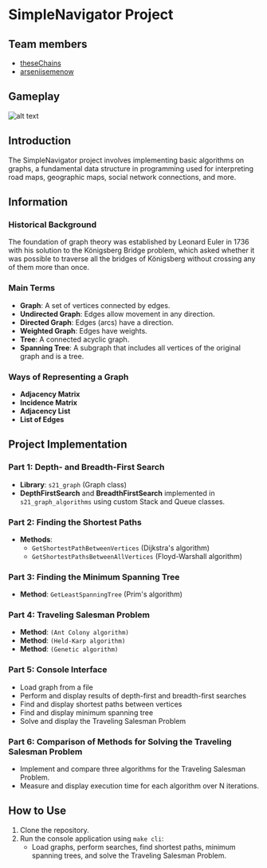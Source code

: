 # SimpleNavigator Project

## Team members
- [theseChains](https://github.com/theseChains)
- [arseniisemenow](https://github.com/arseniisemenow)


## Gameplay

![alt text](dvi-folder/media/gameplay.gif)

## Introduction
The SimpleNavigator project involves implementing basic algorithms on graphs, a fundamental data structure in programming used for interpreting road maps, geographic maps, social network connections, and more.

## Information

### Historical Background
The foundation of graph theory was established by Leonard Euler in 1736 with his solution to the Königsberg Bridge problem, which asked whether it was possible to traverse all the bridges of Königsberg without crossing any of them more than once.

### Main Terms
- **Graph**: A set of vertices connected by edges.
- **Undirected Graph**: Edges allow movement in any direction.
- **Directed Graph**: Edges (arcs) have a direction.
- **Weighted Graph**: Edges have weights.
- **Tree**: A connected acyclic graph.
- **Spanning Tree**: A subgraph that includes all vertices of the original graph and is a tree.

### Ways of Representing a Graph
- **Adjacency Matrix**
- **Incidence Matrix**
- **Adjacency List**
- **List of Edges**

## Project Implementation

### Part 1: Depth- and Breadth-First Search
- **Library**: `s21_graph` (Graph class)
- **DepthFirstSearch** and **BreadthFirstSearch** implemented in `s21_graph_algorithms` using custom Stack and Queue classes.

### Part 2: Finding the Shortest Paths
- **Methods**:
    - `GetShortestPathBetweenVertices` (Dijkstra's algorithm)
    - `GetShortestPathsBetweenAllVertices` (Floyd-Warshall algorithm)

### Part 3: Finding the Minimum Spanning Tree
- **Method**: `GetLeastSpanningTree` (Prim's algorithm)

### Part 4: Traveling Salesman Problem
- **Method**: `(Ant Colony algorithm)` 
- **Method**: `(Held-Karp algorithm)` 
- **Method**: `(Genetic algorithm)` 

### Part 5: Console Interface
- Load graph from a file
- Perform and display results of depth-first and breadth-first searches
- Find and display shortest paths between vertices
- Find and display minimum spanning tree
- Solve and display the Traveling Salesman Problem

### Part 6: Comparison of Methods for Solving the Traveling Salesman Problem
- Implement and compare three algorithms for the Traveling Salesman Problem.
- Measure and display execution time for each algorithm over N iterations.

## How to Use
1. Clone the repository.
2. Run the console application using ```make cli```:
    - Load graphs, perform searches, find shortest paths, minimum spanning trees, and solve the Traveling Salesman Problem.

